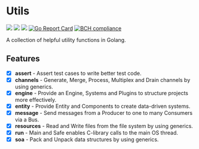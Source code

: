 # Utils

[![](https://img.shields.io/github/license/andygeiss/utils)](https://github.com/andygeiss/utils/blob/main/LICENSE)
[![](https://img.shields.io/github/v/release/andygeiss/utils)](https://github.com/andygeiss/utils/releases)
[![](https://img.shields.io/github/go-mod/go-version/andygeiss/utils)](https://github.com/andygeiss/utils)
[![Go Report Card](https://goreportcard.com/badge/github.com/andygeiss/utils)](https://goreportcard.com/report/github.com/andygeiss/utils)
[![BCH compliance](https://bettercodehub.com/edge/badge/andygeiss/utils?branch=main)](https://bettercodehub.com/)

A collection of helpful utility functions in Golang.

## Features

- [x] **assert** - Assert test cases to write better test code. 
- [x] **channels** - Generate, Merge, Process, Multiplex and Drain channels by using generics.
- [x] **engine** - Provide an Engine, Systems and Plugins to structure projects more effectively.
- [x] **entity** - Provide Entity and Components to create data-driven systems.
- [x] **message** - Send messages from a Producer to one to many Consumers via a Bus.
- [x] **resources** - Read and Write files from the file system by using generics.
- [x] **run** - Main and Safe enables C-library calls to the main OS thread.
- [x] **soa** - Pack and Unpack data structures by using generics.
